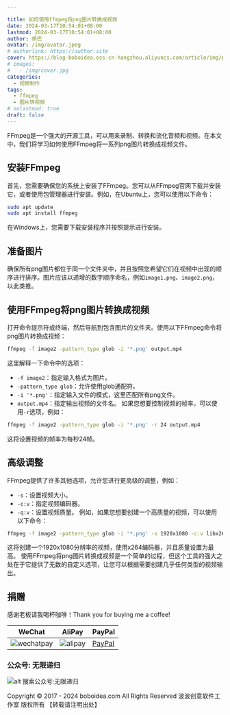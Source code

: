 ```yaml
---

title: 如何使用ffmpeg将png图片转换成视频
date: 2024-03-17T10:54:01+08:00
lastmod: 2024-03-17T10:54:01+08:00
author: 胡巴
avatar: /img/avatar.jpeg
# authorlink: https://author.site
cover: https://blog-boboidea.oss-cn-hangzhou.aliyuncs.com/article/img/posts/auto/article%20(13).jpg
# images:
#   - /img/cover.jpg
categories:
  - 视频制作
tags:
  - ffmpeg
  - 图片转视频
# nolastmod: true
draft: false
---
```

FFmpeg是一个强大的开源工具，可以用来录制、转换和流化音频和视频。在本文中，我们将学习如何使用FFmpeg将一系列png图片转换成视频文件。
<!--more-->
## 安装FFmpeg
首先，您需要确保您的系统上安装了FFmpeg。您可以从FFmpeg官网下载并安装它，或者使用包管理器进行安装。例如，在Ubuntu上，您可以使用以下命令：
```bash
sudo apt update
sudo apt install ffmpeg
```
在Windows上，您需要下载安装程序并按照提示进行安装。
## 准备图片
确保所有png图片都位于同一个文件夹中，并且按照您希望它们在视频中出现的顺序进行排序。图片应该以递增的数字顺序命名，例如`image1.png`、`image2.png`，以此类推。
## 使用FFmpeg将png图片转换成视频
打开命令提示符或终端，然后导航到包含图片的文件夹。使用以下FFmpeg命令将png图片转换成视频：
```bash
ffmpeg -f image2 -pattern_type glob -i '*.png' output.mp4
```
这里解释一下命令中的选项：
- `-f image2`：指定输入格式为图片。
- `-pattern_type glob`：允许使用glob通配符。
- `-i '*.png'`：指定输入文件的模式，这里匹配所有png文件。
- `output.mp4`：指定输出视频的文件名。
如果您想要控制视频的帧率，可以使用`-r`选项，例如：
```bash
ffmpeg -f image2 -pattern_type glob -i '*.png' -r 24 output.mp4
```
这将设置视频的帧率为每秒24帧。
## 高级调整
FFmpeg提供了许多其他选项，允许您进行更高级的调整，例如：
- `-s`：设置视频大小。
- `-c:v`：指定视频编码器。
- `-q:v`：设置视频质量。
例如，如果您想要创建一个高质量的视频，可以使用以下命令：
```bash
ffmpeg -f image2 -pattern_type glob -i '*.png' -s 1920x1080 -c:v libx264 -q:v 1 output.mp4
```
这将创建一个1920x1080分辨率的视频，使用x264编码器，并且质量设置为最高。
使用FFmpeg将png图片转换成视频是一个简单的过程，但这个工具的强大之处在于它提供了无数的自定义选项，让您可以根据需要创建几乎任何类型的视频输出。

## 捐赠

感谢老板请我喝杯咖啡！Thank you for buying me a coffee!

| WeChat | AliPay | PayPal |
| --- | --- | --- |
| ![wechatpay](https://blog-boboidea.oss-cn-hangzhou.aliyuncs.com/pay/wechat_%E6%94%B6%E6%AC%BE%E7%A0%81.jpg) | ![alipay](https://blog-boboidea.oss-cn-hangzhou.aliyuncs.com/pay/alipay.jpg) | [PayPal](https://paypal.me/JianboQin?country.x=C2&locale.x=zh_XC) |

### 公众号: 无限递归

![alt 搜索公众号:无限递归](https://blog-boboidea.oss-cn-hangzhou.aliyuncs.com/article/img/gongzhonghao.jpeg "无限递归")

<!--declare-declare-->

Copyright &copy; 2017 - 2024 boboidea.com All Rights Reserved 波波创意软件工作室 版权所有 【转载请注明出处】